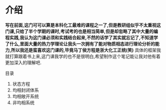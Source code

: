 # 介绍
**写在前面,这门可可以算是本科化工最难的课程之一了,但是教研组似乎不太重视这门课,只给了半个学期的课时,考试考的也是相当简单,但是却忽略了其中大量的编程实践,我认为这门课必须和实践结合起来,不然的话学了其实就忘记了,不知道学了什么,里面大量的热力学理论让我头一次拥有了能对物质相态进行理论分析的能力,所以我还是蛮喜欢这门课的,毕竟马丁侯方程是浙大化工正统(笑)**
具体的框架我就打算跟着书上来,这门课我学的也不是很明白,希望制作这个笔记能让我对他有着更加深入的理解吧.

目录
1. 状态方程
2. 均相封闭体系
3. 均相敞开系统
4. 非均相系统


